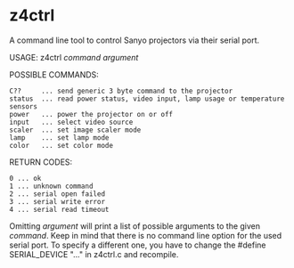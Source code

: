 z4ctrl
======

A command line tool to control Sanyo projectors via their serial port.

USAGE: z4ctrl *command* *argument*

POSSIBLE COMMANDS:

	C??     ... send generic 3 byte command to the projector
	status  ... read power status, video input, lamp usage or temperature sensors
	power   ... power the projector on or off
	input   ... select video source
	scaler  ... set image scaler mode
	lamp    ... set lamp mode
	color   ... set color mode

RETURN CODES:

	0 ... ok
	1 ... unknown command
	2 ... serial open failed
	3 ... serial write error
	4 ... serial read timeout

Omitting *argument* will print a list of possible arguments to the given
*command*. Keep in mind that there is no command line option for the used
serial port. To specify a different one, you have to change the #define
SERIAL_DEVICE "..." in z4ctrl.c and recompile.
